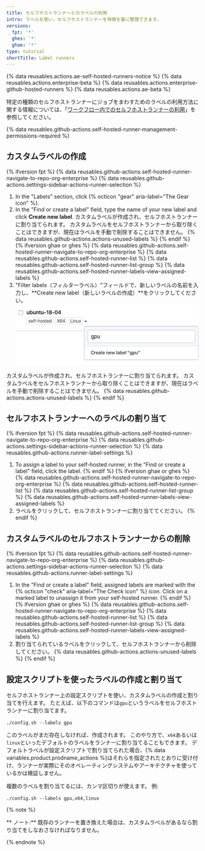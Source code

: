 ```yaml
---
title: セルフホストランナーとのラベルの利用
intro: ラベルを使い、セルフホストランナーを特徴を基に整理できます。
versions:
  fpt: '*'
  ghes: '*'
  ghae: '*'
type: tutorial
shortTitle: Label runners
---
```


{% data reusables.actions.ae-self-hosted-runners-notice %}
{% data reusables.actions.enterprise-beta %}
{% data reusables.actions.enterprise-github-hosted-runners %}
{% data reusables.actions.ae-beta %}

特定の種類のセルフホストランナーにジョブをまわすためのラベルの利用方法に関する情報については、「[ワークフロー内でのセルフホストランナーの利用](/actions/hosting-your-own-runners/using-self-hosted-runners-in-a-workflow)」を参照してください。

{% data reusables.github-actions.self-hosted-runner-management-permissions-required %}

## カスタムラベルの作成
{% ifversion fpt %}
{% data reusables.github-actions.self-hosted-runner-navigate-to-repo-org-enterprise %}
 {% data reusables.github-actions.settings-sidebar-actions-runner-selection %}
 1. In the "Labels" section, click {% octicon "gear" aria-label="The Gear icon" %}.
 1. In the "Find or create a label" field, type the name of your new label and click **Create new label**. カスタムラベルが作成され、セルフホストランナーに割り当てられます。 カスタムラベルをセルフホストランナーから取り除くことはできますが、現在はラベルを手動で削除することはできません。 {% data reusables.github-actions.actions-unused-labels %}
{% endif %}
{% ifversion ghae or ghes %}
{% data reusables.github-actions.self-hosted-runner-navigate-to-repo-org-enterprise %}
{% data reusables.github-actions.self-hosted-runner-list %}
{% data reusables.github-actions.self-hosted-runner-list-group %}
{% data reusables.github-actions.self-hosted-runner-labels-view-assigned-labels %}
1. "Filter labels（フィルターラベル）"フィールドで、新しいラベルの名前を入力し、**Create new label（新しいラベルの作成）**をクリックしてください。 ![ランナーにラベルを追加](/assets/images/help/settings/actions-add-runner-label.png)

カスタムラベルが作成され、セルフホストランナーに割り当てられます。 カスタムラベルをセルフホストランナーから取り除くことはできますが、現在はラベルを手動で削除することはできません。 {% data reusables.github-actions.actions-unused-labels %}
{% endif %}
## セルフホストランナーへのラベルの割り当て
{% ifversion fpt %}
{% data reusables.github-actions.self-hosted-runner-navigate-to-repo-org-enterprise %}
{% data reusables.github-actions.settings-sidebar-actions-runner-selection %}
{% data reusables.github-actions.runner-label-settings %}
  1. To assign a label to your self-hosted runner, in the "Find or create a label" field, click the label.
{% endif %}
{% ifversion ghae or ghes %}
{% data reusables.github-actions.self-hosted-runner-navigate-to-repo-org-enterprise %}
{% data reusables.github-actions.self-hosted-runner-list %}
{% data reusables.github-actions.self-hosted-runner-list-group %}
{% data reusables.github-actions.self-hosted-runner-labels-view-assigned-labels %}
1. ラベルをクリックして、セルフホストランナーに割り当ててください。
{% endif %}
## カスタムラベルのセルフホストランナーからの削除
{% ifversion fpt %}
{% data reusables.github-actions.self-hosted-runner-navigate-to-repo-org-enterprise %}
{% data reusables.github-actions.settings-sidebar-actions-runner-selection %}
{% data reusables.github-actions.runner-label-settings %}
  1. In the "Find or create a label" field, assigned labels are marked with the
{% octicon "check" aria-label="The Check icon" %} icon. Click on a marked label to unassign it from your self-hosted runner.
{% endif %}
{% ifversion ghae or ghes %}
{% data reusables.github-actions.self-hosted-runner-navigate-to-repo-org-enterprise %}
{% data reusables.github-actions.self-hosted-runner-list %}
{% data reusables.github-actions.self-hosted-runner-list-group %}
{% data reusables.github-actions.self-hosted-runner-labels-view-assigned-labels %}
1. 割り当てられているラベルをクリックして、セルフホストランナーから削除してください。 {% data reusables.github-actions.actions-unused-labels %}
{% endif %}
## 設定スクリプトを使ったラベルの作成と割り当て

セルフホストランナー上の設定スクリプトを使い、カスタムラベルの作成と割り当てを行えます。 たとえば、以下のコマンドは`gpu`というラベルをセルフホストランナーに割り当てます。

```shell
./config.sh --labels gpu
```

このラベルがまだ存在しなければ、作成されます。 このやり方で、`x64`あるいは`linux`といったデフォルトのラベルをランナーに割り当てることもできます。 デフォルトラベルが設定スクリプトで割り当てられた場合、{% data variables.product.prodname_actions %}はそれらを指定されたとおりに受け付け、ランナーが実際にそのオペレーティングシステムやアーキテクチャを使っているかは検証しません。

複数のラベルを割り当てるには、カンマ区切りが使えます。 例:

```shell
./config.sh --labels gpu,x64,linux
```

{% note %}

** ノート:** 既存のランナーを置き換えた場合は、カスタムラベルがあるなら割り当てをしなおさなければなりません。

{% endnote %}
